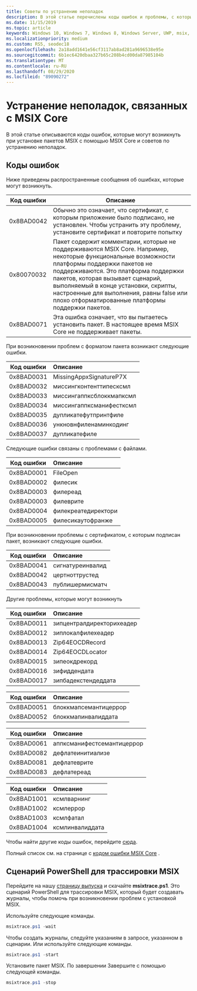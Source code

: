 ```yaml
---
title: Советы по устранению неполадок
description: В этой статье перечислены коды ошибок и проблемы, с которыми могут столкнуться клиенты при работе с MSIX Core.
ms.date: 11/15/2019
ms.topic: article
keywords: Windows 10, Windows 7, Windows 8, Windows Server, UWP, msix, мсикскоре, 1709, 1703, 1607, 1511, 1507
ms.localizationpriority: medium
ms.custom: RS5, seodec18
ms.openlocfilehash: 2a18add1641e56cf3117ab8ad281a9696538e95e
ms.sourcegitcommit: 6b1ec6420dbaa327b65c208b4cd00da87985104b
ms.translationtype: MT
ms.contentlocale: ru-RU
ms.lasthandoff: 08/29/2020
ms.locfileid: "89090272"
---
```

# <a name="troubleshooting-issues-for-msix-core"></a>Устранение неполадок, связанных с MSIX Core

В этой статье описываются коды ошибок, которые могут возникнуть при установке пакетов MSIX с помощью MSIX Core и советов по устранению неполадок.

## <a name="error-codes"></a>Коды ошибок

Ниже приведены распространенные сообщения об ошибках, которые могут возникнуть.

| Код ошибки |Описание |
|------------|------------|
| 0x8BAD0042 | Обычно это означает, что сертификат, с которым приложение было подписано, не установлен. Чтобы устранить эту проблему, установите сертификат и повторите попытку| 
| 0x80070032 | Пакет содержит комментарии, которые не поддерживаются MSIX Core. Например, некоторые функциональные возможности платформы поддержки пакетов не поддерживаются. Это платформа поддержки пакетов, которая вызывает сценарий, выполняемый в конце установки, скрипты, настроенные для выполнения, равны false или плохо отформатированные платформы поддержки пакетов. | 
|0x8BAD0071 | Эта ошибка означает, что вы пытаетесь установить пакет. В настоящее время MSIX Core не поддерживает пакеты.|

При возникновении проблем с форматом пакета возникают следующие ошибки.

| Код ошибки |Описание |
|------------|:------------|
| 0x8BAD0031 | MissingAppxSignatureP7X|
| 0x8BAD0032 | миссингконтенттипесксмл|
| 0x8BAD0033 | миссингаппксблоккмапксмл|
| 0x8BAD0034 | миссингаппксманифестксмл|
| 0x8BAD0035 | дупликатефутпринтфиле |
| 0x8BAD0036 | ункновнфиленаминкодинг |
| 0x8BAD0037 | дупликатефиле |

Следующие ошибки связаны с проблемами с файлами.

 | Код ошибки |Описание |
|------------|:------------|
| 0x8BAD0001 | FileOpen|
| 0x8BAD0002 | филесик|
| 0x8BAD0003 | филереад|
| 0x8BAD0003 | филеврите|
| 0x8BAD0004 | филекреатедиректори  |
| 0x8BAD0005 | филесикаутофранже  |

При возникновении проблемы с сертификатом, с которым подписан пакет, возникают следующие ошибки. 

| Код ошибки |Описание |
|------------|:------------|
| 0x8BAD0041 | сигнатуреинвалид| 
| 0x8BAD0042 | цертноттрустед|
| 0x8BAD0043 | публишермисматч|

Другие проблемы, которые могут возникнуть

| Код ошибки |Описание |
|------------|:------------|
| 0x8BAD0011 | зипцентралдиректорихеадер|
| 0x8BAD0012 | зиплокалфилехеадер|
| 0x8BAD0013 | Zip64EOCDRecord|
| 0x8BAD0014 | Zip64EOCDLocator |
| 0x8BAD0015 | зипеокдрекорд |
| 0x8BAD0016 | зифиддендата |
| 0x8BAD0017 | зипбадекстендеддата | 

| Код ошибки |Описание |
|------------|:------------|
| 0x8BAD0051 | блоккмапсемантицеррор|
| 0x8BAD0052 | блоккмапинвалиддата|

| Код ошибки |Описание |
|------------|:------------|
| 0x8BAD0061 | аппксманифестсемантицеррор |
| 0x8BAD0082 | дефлатеинитиализе |
| 0x8BAD0081 | дефлатеврите |
| 0x8BAD0083 | дефлатереад  |

| Код ошибки |Описание |
|------------|:------------|
| 0x8BAD1001 | ксмлварнинг  |
| 0x8BAD1002 | ксмлеррор|
| 0x8BAD1003 | ксмлфатал |
| 0x8BAD1004 | ксмлинвалиддата |

Чтобы найти другие коды ошибок, перейдите [сюда](/windows/win32/debug/system-error-codes).

Полный список см. на странице с [кодом ошибки MSIX Core](https://github.com/microsoft/msix-packaging/blob/master/src/inc/public/MsixErrors.hpp) . 

## <a name="msix-tracing-powershell-script"></a>Сценарий PowerShell для трассировки MSIX

Перейдите на нашу [страницу выпуска](https://github.com/microsoft/msix-packaging/releases/tag/MSIX-Core-1.1-release) и скачайте **msixtrace.ps1**. Это сценарий PowerShell для трассировки MSIX, который будет создавать журналы, чтобы помочь при возникновении проблем с установкой MSIX.

Используйте следующие команды.

```PowerShell
msixtrace.ps1 -wait
``` 

Чтобы создать журналы, следуйте указаниям в запросе, указанном в сценарии. Или используйте следующие команды.

```PowerShell
msixtrace.ps1 -start
```

Установите пакет MSIX. По завершении Завершите с помощью следующей команды.

```PowerShell
msixtrace.ps1 -stop
```